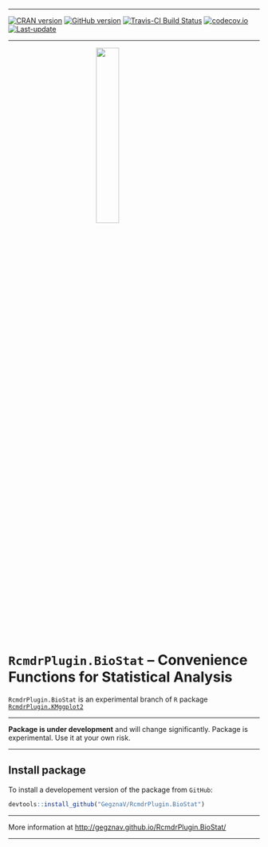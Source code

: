 
<!-- README.md is generated from README.Rmd. Please edit that file -->

------------------------------------------------------------------------

[![CRAN version](http://www.r-pkg.org/badges/version/RcmdrPlugin.BioStat)](https://cran.rstudio.com/web/packages/RcmdrPlugin.BioStat/index.html) [![GitHub version](https://img.shields.io/badge/GitHub-v0.0.1-brightgreen.svg)](https://github.com/GegznaV/RcmdrPlugin.BioStat) [![Travis-CI Build Status](https://travis-ci.org/GegznaV/RcmdrPlugin.BioStat.png?branch=master)](https://travis-ci.org/GegznaV/RcmdrPlugin.BioStat) [![codecov.io](https://codecov.io/github/GegznaV/RcmdrPlugin.BioStat/coverage.svg?branch=master)](https://codecov.io/github/GegznaV/RcmdrPlugin.BioStat?branch=master) [![Last-update](https://img.shields.io/badge/last%20update-2017--10--26-yellowgreen.svg)](/commits/master)

------------------------------------------------------------------------

<!-- 
<img src="https://raw.githubusercontent.com/GegznaV/RcmdrPlugin.BioStat/master/docs/logo.png" width="30%" height="30%" style="display: block; margin: auto;" />
 -->
<img src="logo.png" width="30%" height="30%" style="display: block; margin: auto;" />

`RcmdrPlugin.BioStat` – Convenience Functions for Statistical Analysis
======================================================================

`RcmdrPlugin.BioStat` is an experimental branch of `R` package [`RcmdrPlugin.KMggplot2`](https://cran.r-project.org/web/packages/RcmdrPlugin.KMggplot2/index.html)

------------------------------------------------------------------------

**Package is under development** and will change significantly. Package is experimental. Use it at your own risk.

------------------------------------------------------------------------

Install package
---------------

To install a developement version of the package from `GitHub`:

``` r
devtools::install_github("GegznaV/RcmdrPlugin.BioStat")
```

<!-- * * * -->
<!--  <p align="right"> </p>     -->

------------------------------------------------------------------------

More information at <http://gegznav.github.io/RcmdrPlugin.BioStat/>

------------------------------------------------------------------------
